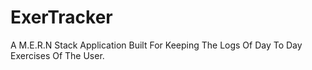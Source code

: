 # ExerTracker
A M.E.R.N Stack Application Built For Keeping The Logs Of Day To Day Exercises Of The User.
